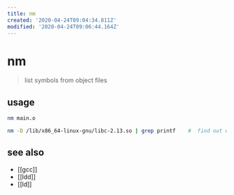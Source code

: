 ```yaml
---
title: nm
created: '2020-04-24T09:04:34.811Z'
modified: '2020-04-24T09:06:44.164Z'
---
```


# nm

> list symbols from object files

## usage
```sh
nm main.o

nm -D /lib/x86_64-linux-gnu/libc-2.13.so | grep printf    #  find out what symbols are in a library
```

## see also
- [[gcc]]
- [[ldd]]
- [[ld]]
